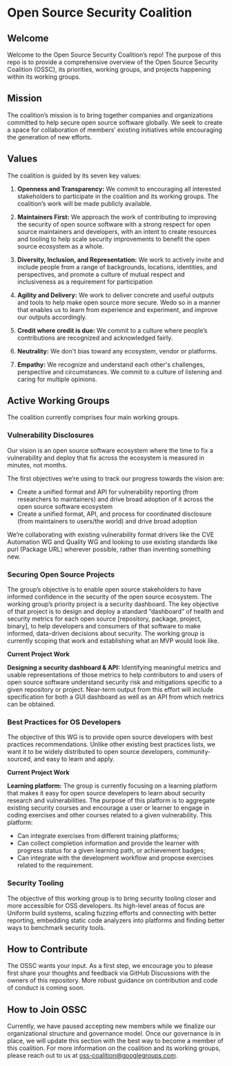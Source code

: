 # Open Source Security Coalition
## Welcome

Welcome to the Open Source Security Coalition’s repo! The purpose of this repo is to provide a comprehensive overview of the Open Source Security Coalition (OSSC), its priorities, working groups, and projects happening within its working groups.

## Mission
The coalition’s mission is to bring together companies and organizations committed to help secure open source software globally. We seek to create a space for collaboration of members’ existing initiatives while encouraging the generation of new efforts.

## Values 
The coalition is guided by its seven key values: 

1. **Openness and Transparency:** We commit to encouraging all interested stakeholders to participate in the coalition and its working groups. The coalition’s work will be made publicly available.

2. **Maintainers First:** We approach the work of contributing to improving the security of open source software with a strong respect for open source maintainers and developers, with an intent to create resources and tooling to help scale security improvements to benefit the open source ecosystem as a whole.

3. **Diversity, Inclusion, and Representation:** We work to actively invite and include people from a range of backgrounds, locations, identities, and perspectives, and promote a culture of mutual respect and inclusiveness as a requirement for participation 

4. **Agility and Delivery:** We work to deliver concrete and useful outputs and tools to help make open source more secure. Wedo so in a manner that enables us to learn from experience and experiment, and improve our outputs accordingly.

5. **Credit where credit is due:** We commit to a culture where people’s contributions are recognized and acknowledged fairly.

6. **Neutrality:** We don't bias toward any ecosystem, vendor or platforms.

7. **Empathy:** We recognize and understand each other's challenges, perspective and circumstances. We commit to a culture of listening and caring for multiple opinions.  

## Active Working Groups 

The coalition currently comprises four main working groups.

### Vulnerability Disclosures

Our vision is an open source software ecosystem where the time to fix a vulnerability and deploy that fix across the ecosystem is measured in minutes, not months. 

The first objectives we’re using to track our progress towards the vision are:

- Create a unified format and API for vulnerability reporting (from researchers to maintainers) and drive broad adoption of it across the open source software ecosystem
- Create a unified format, API, and process for coordinated disclosure (from maintainers to users/the world) and drive broad adoption

We’re collaborating with existing vulnerability format drivers like the CVE Automation WG and Quality WG and looking to use existing standards like purl (Package URL) wherever possible, rather than inventing something new.
  
### Securing Open Source Projects
The group’s objective is to enable open source stakeholders to have informed confidence in the security of the open source ecosystem. The working group’s priority project is a security dashboard. The key objective of that project is to design and deploy a standard “dashboard” of health and security metrics for each open source [repository, package, project, binary], to help developers and consumers of that software to make informed, data-driven decisions about security. The working group is currently scoping that work and establishing what an MVP would look like.

**Current Project Work**

**Designing a security dashboard & API:** Identifying meaningful metrics and usable representations of those metrics to help contributors to and users of open source software understand security risk and mitigations specific to a given repository or project. Near-term output from this effort will include specification for both a GUI dashboard as well as an API from which metrics can be obtained.

### Best Practices for OS Developers

The objective of this WG is to provide open source developers with best practices recommendations. Unlike other existing best practices lists, we want it to be widely distributed to open source developers, community-sourced, and easy to learn and apply.

**Current Project Work**

**Learning platform:** The group is currently focusing on a learning platform that makes it easy for open source developers to learn about security research and vulnerabilities. The purpose of this platform is to aggregate existing security courses and encourage a user or learner to engage in coding exercises and other courses related to a given vulnerability. This platform: 
- Can integrate exercises from different training platforms;
- Can collect completion information and provide the learner with progress status for a given learning path, or achievement badges;
- Can integrate with the development workflow and propose exercises related to the requirement.

### Security Tooling

The objective of this  working group is to bring security tooling closer and more accessible for OSS developers. Its high-level areas of focus are Uniform build systems, scaling fuzzing efforts and connecting with better reporting, embedding static code analyzers into platforms and finding better ways to benchmark security tools.

## How to Contribute

The OSSC wants your input. As a first step, we encourage you to please first share your thoughts and feedback via GitHub Discussions with the owners of this repository. More robust guidance on contribution and code of conduct is coming soon. 

## How to Join OSSC

Currently, we have paused accepting new members while we finalize our organizational structure and governance model.  Once our governance is in place, we will update this section with the best way to become a member of this coalition. For more information on the coalition and its working groups, please reach out to us at oss-coalition@googlegroups.com. 
